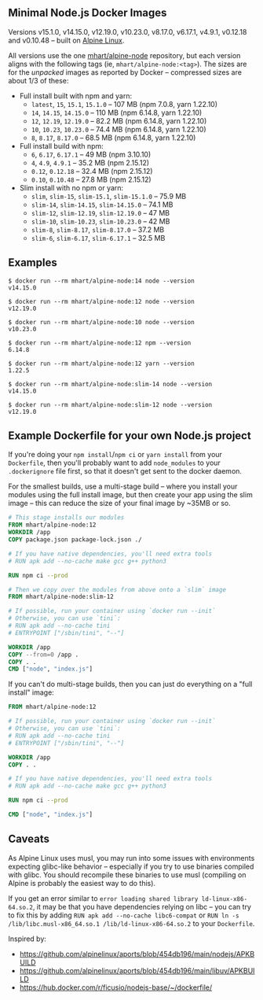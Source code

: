 Minimal Node.js Docker Images
-----------------------------

Versions v15.1.0, v14.15.0, v12.19.0, v10.23.0, v8.17.0, v6.17.1, v4.9.1, v0.12.18 and v0.10.48 –
built on [Alpine Linux](https://alpinelinux.org/).

All versions use the one [mhart/alpine-node](https://hub.docker.com/r/mhart/alpine-node/) repository,
but each version aligns with the following tags (ie, `mhart/alpine-node:<tag>`). The sizes are for the
*unpacked* images as reported by Docker – compressed sizes are about 1/3 of these:

- Full install built with npm and yarn:
  - `latest`, `15`, `15.1`, `15.1.0` – 107 MB (npm 7.0.8, yarn 1.22.10)
  - `14`, `14.15`, `14.15.0` – 110 MB (npm 6.14.8, yarn 1.22.10)
  - `12`, `12.19`, `12.19.0` – 82.2 MB (npm 6.14.8, yarn 1.22.10)
  - `10`, `10.23`, `10.23.0` – 74.4 MB (npm 6.14.8, yarn 1.22.10)
  - `8`, `8.17`, `8.17.0` – 68.5 MB (npm 6.14.8, yarn 1.22.10)
- Full install build with npm:
  - `6`, `6.17`, `6.17.1` – 49 MB (npm 3.10.10)
  - `4`, `4.9`, `4.9.1` – 35.2 MB (npm 2.15.12)
  - `0.12`, `0.12.18` – 32.4 MB (npm 2.15.12)
  - `0.10`, `0.10.48` – 27.8 MB (npm 2.15.12)
- Slim install with no npm or yarn:
  - `slim`, `slim-15`, `slim-15.1`, `slim-15.1.0` – 75.9 MB
  - `slim-14`, `slim-14.15`, `slim-14.15.0` – 74.1 MB
  - `slim-12`, `slim-12.19`, `slim-12.19.0` – 47 MB
  - `slim-10`, `slim-10.23`, `slim-10.23.0` – 42 MB
  - `slim-8`, `slim-8.17`, `slim-8.17.0` – 37.2 MB
  - `slim-6`, `slim-6.17`, `slim-6.17.1` – 32.5 MB

Examples
--------

```console
$ docker run --rm mhart/alpine-node:14 node --version
v14.15.0

$ docker run --rm mhart/alpine-node:12 node --version
v12.19.0

$ docker run --rm mhart/alpine-node:10 node --version
v10.23.0

$ docker run --rm mhart/alpine-node:12 npm --version
6.14.8

$ docker run --rm mhart/alpine-node:12 yarn --version
1.22.5

$ docker run --rm mhart/alpine-node:slim-14 node --version
v14.15.0

$ docker run --rm mhart/alpine-node:slim-12 node --version
v12.19.0
```

Example Dockerfile for your own Node.js project
-----------------------------------------------

If you're doing your `npm install`/`npm ci` or `yarn install` from your
`Dockerfile`, then you'll probably want to add `node_modules` to your
`.dockerignore` file first, so that it doesn't get sent to the docker daemon.

For the smallest builds, use a multi-stage build – where you install your
modules using the full install image, but then create your app using the slim
image – this can reduce the size of your final image by ~35MB or so.

```Dockerfile
# This stage installs our modules
FROM mhart/alpine-node:12
WORKDIR /app
COPY package.json package-lock.json ./

# If you have native dependencies, you'll need extra tools
# RUN apk add --no-cache make gcc g++ python3

RUN npm ci --prod

# Then we copy over the modules from above onto a `slim` image
FROM mhart/alpine-node:slim-12

# If possible, run your container using `docker run --init`
# Otherwise, you can use `tini`:
# RUN apk add --no-cache tini
# ENTRYPOINT ["/sbin/tini", "--"]

WORKDIR /app
COPY --from=0 /app .
COPY . .
CMD ["node", "index.js"]
```

If you can't do multi-stage builds, then you can just do everything on a "full
install" image:

```Dockerfile
FROM mhart/alpine-node:12

# If possible, run your container using `docker run --init`
# Otherwise, you can use `tini`:
# RUN apk add --no-cache tini
# ENTRYPOINT ["/sbin/tini", "--"]

WORKDIR /app
COPY . .

# If you have native dependencies, you'll need extra tools
# RUN apk add --no-cache make gcc g++ python3

RUN npm ci --prod

CMD ["node", "index.js"]
```

Caveats
-------

As Alpine Linux uses musl, you may run into some issues with environments
expecting glibc-like behavior – especially if you try to use binaries compiled
with glibc. You should recompile these binaries to use musl (compiling on
Alpine is probably the easiest way to do this).

If you get an error similar to `error loading shared library
ld-linux-x86-64.so.2`, it may be that you have dependencies relying on libc –
you can try to fix this by adding `RUN apk add --no-cache libc6-compat` or
`RUN ln -s /lib/libc.musl-x86_64.so.1 /lib/ld-linux-x86-64.so.2` to your
`Dockerfile`.

Inspired by:

- https://github.com/alpinelinux/aports/blob/454db196/main/nodejs/APKBUILD
- https://github.com/alpinelinux/aports/blob/454db196/main/libuv/APKBUILD
- https://hub.docker.com/r/ficusio/nodejs-base/~/dockerfile/
